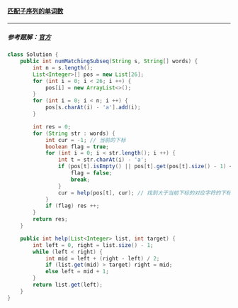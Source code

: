 #### <a href="https://leetcode.cn/problems/number-of-matching-subsequences/">匹配子序列的单词数</a>

---------------

##### 参考题解：[官方](https://leetcode.cn/problems/number-of-matching-subsequences/solution/pi-pei-zi-xu-lie-de-dan-ci-shu-by-leetco-vki7/)

```java
class Solution {
    public int numMatchingSubseq(String s, String[] words) {
        int n = s.length();
        List<Integer>[] pos = new List[26];
        for (int i = 0; i < 26; i ++) {
            pos[i] = new ArrayList<>();
        }
        for (int i = 0; i < n; i ++) {
            pos[s.charAt(i) - 'a'].add(i);
        }

        int res = 0;
        for (String str : words) {
            int cur = -1; // 当前的下标
            boolean flag = true;
            for (int i = 0; i < str.length(); i ++) {
                int t = str.charAt(i) - 'a';
                if (pos[t].isEmpty() || pos[t].get(pos[t].size() - 1) <= cur) {
                    flag = false;
                    break;
                }
                cur = help(pos[t], cur); // 找到大于当前下标的对应字符的下标
            }
            if (flag) res ++;
        }
        return res;
    }

    public int help(List<Integer> list, int target) {
        int left = 0, right = list.size() - 1;
        while (left < right) {
            int mid = left + (right - left) / 2;
            if (list.get(mid) > target) right = mid;
            else left = mid + 1;
        }
        return list.get(left);
    }
}
```


